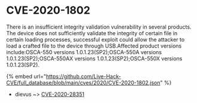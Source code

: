 # CVE-2020-1802

There is an insufficient integrity validation vulnerability in several products. The device does not sufficiently validate the integrity of certain file in certain loading processes, successful exploit could allow the attacker to load a crafted file to the device through USB.Affected product versions include:OSCA-550 versions 1.0.1.23(SP2);OSCA-550A versions 1.0.1.23(SP2);OSCA-550AX versions 1.0.1.23(SP2);OSCA-550X versions 1.0.1.23(SP2).

{% embed url="https://github.com/Live-Hack-CVE/full_database/blob/main/cves/2020/CVE-2020-1802.json" %}


* dievus ~> [CVE-2020-28351](https://zeste.alice-snow.ru/2020/database/cve-2020-1802/cve-2020-28351-dievus)